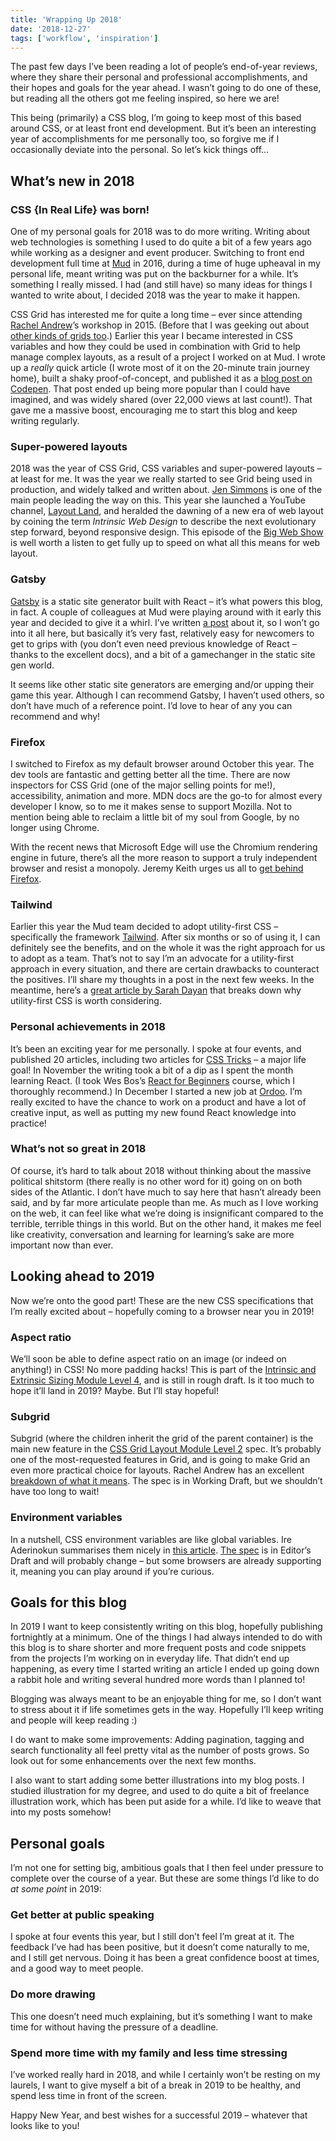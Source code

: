 ```yaml
---
title: 'Wrapping Up 2018'
date: '2018-12-27'
tags: ['workflow', 'inspiration']
---
```


The past few days I’ve been reading a lot of people’s end-of-year reviews, where they share their personal and professional accomplishments, and their hopes and goals for the year ahead. I wasn’t going to do one of these, but reading all the others got me feeling inspired, so here we are!

This being (primarily) a CSS blog, I’m going to keep most of this based around CSS, or at least front end development. But it’s been an interesting year of accomplishments for me personally too, so forgive me if I occasionally deviate into the personal. So let’s kick things off...

## What’s new in 2018

### CSS {In Real Life} was born!

One of my personal goals for 2018 was to do more writing. Writing about web technologies is something I used to do quite a bit of a few years ago while working as a designer and event producer. Switching to front end development full time at [Mud](https://ournameismud.co.uk/) in 2016, during a time of huge upheaval in my personal life, meant writing was put on the backburner for a while. It’s something I really missed. I had (and still have) so many ideas for things I wanted to write about, I decided 2018 was the year to make it happen.

CSS Grid has interested me for quite a long time – ever since attending [Rachel Andrew](https://rachelandrew.co.uk/)’s workshop in 2015. (Before that I was geeking out about [other kinds of grids too](https://www.smashingmagazine.com/2015/07/smarter-grids-with-sass-and-susy/).) Earlier this year I became interested in CSS variables and how they could be used in combination with Grid to help manage complex layouts, as a result of a project I worked on at Mud. I wrote up a _really_ quick article (I wrote most of it on the 20-minute train journey home), built a shaky proof-of-concept, and published it as a [blog post on Codepen](https://codepen.io/michellebarker/post/super-powered-layouts-with-css-variables-css-gr). That post ended up being more popular than I could have imagined, and was widely shared (over 22,000 views at last count!). That gave me a massive boost, encouraging me to start this blog and keep writing regularly.

### Super-powered layouts

2018 was the year of CSS Grid, CSS variables and super-powered layouts – at least for me. It was the year we really started to see Grid being used in production, and widely talked and written about. [Jen Simmons](http://jensimmons.com/) is one of the main people leading the way on this. This year she launched a YouTube channel, [Layout Land](https://www.youtube.com/channel/UC7TizprGknbDalbHplROtag), and heralded the dawning of a new era of web layout by coining the term _Intrinsic Web Design_ to describe the next evolutionary step forward, beyond responsive design. This episode of the [Big Web Show](http://www.zeldman.com/2018/05/02/transcript-intrinsic-web-design-with-jen-simmons-the-big-web-show/) is well worth a listen to get fully up to speed on what all this means for web layout.

### Gatsby

[Gatsby](https://www.gatsbyjs.org/) is a static site generator built with React – it’s what powers this blog, in fact. A couple of colleagues at Mud were playing around with it early this year and decided to give it a whirl. I’ve written [a post](https://css-irl.info/introduction-to-gatsby/) about it, so I won’t go into it all here, but basically it’s very fast, relatively easy for newcomers to get to grips with (you don’t even need previous knowledge of React – thanks to the excellent docs), and a bit of a gamechanger in the static site gen world.

It seems like other static site generators are emerging and/or upping their game this year. Although I can recommend Gatsby, I haven’t used others, so don’t have much of a reference point. I’d love to hear of any you can recommend and why!

### Firefox

I switched to Firefox as my default browser around October this year. The dev tools are fantastic and getting better all the time. There are now inspectors for CSS Grid (one of the major selling points for me!), accessibility, animation and more. MDN docs are the go-to for almost every developer I know, so to me it makes sense to support Mozilla. Not to mention being able to reclaim a little bit of my soul from Google, by no longer using Chrome.

With the recent news that Microsoft Edge will use the Chromium rendering engine in future, there’s all the more reason to support a truly independent browser and resist a monopoly. Jeremy Keith urges us all to [get behind Firefox](https://adactio.com/journal/14608).

### Tailwind

Earlier this year the Mud team decided to adopt utility-first CSS – specifically the framework [Tailwind](https://tailwindcss.com). After six months or so of using it, I can definitely see the benefits, and on the whole it was the right approach for us to adopt as a team. That’s not to say I’m an advocate for a utility-first approach in every situation, and there are certain drawbacks to counteract the positives. I’ll share my thoughts in a post in the next few weeks. In the meantime, here’s a [great article by Sarah Dayan](https://frontstuff.io/in-defense-of-utility-first-css) that breaks down why utility-first CSS is worth considering.

### Personal achievements in 2018

It’s been an exciting year for me personally. I spoke at four events, and published 20 articles, including two articles for [CSS Tricks](https://css-tricks.com/) – a major life goal! In November the writing took a bit of a dip as I spent the month learning React. (I took Wes Bos’s [React for Beginners](https://reactforbeginners.com/) course, which I thoroughly recommend.) In December I started a new job at [Ordoo](https://ordoo.co.uk/). I’m really excited to have the chance to work on a product and have a lot of creative input, as well as putting my new found React knowledge into practice!

### What’s not so great in 2018

Of course, it’s hard to talk about 2018 without thinking about the massive political shitstorm (there really is no other word for it) going on on both sides of the Atlantic. I don’t have much to say here that hasn’t already been said, and by far more articulate people than me. As much as I love working on the web, it can feel like what we’re doing is insignificant compared to the terrible, terrible things in this world. But on the other hand, it makes me feel like creativity, conversation and learning for learning’s sake are more important now than ever.

## Looking ahead to 2019

Now we’re onto the good part! These are the new CSS specifications that I’m really excited about – hopefully coming to a browser near you in 2019!

### Aspect ratio

We’ll soon be able to define aspect ratio on an image (or indeed on anything!) in CSS! No more padding hacks! This is part of the [Intrinsic and Extrinsic Sizing Module Level 4](https://drafts.csswg.org/css-sizing-4/#ratios), and is still in rough draft. Is it too much to hope it’ll land in 2019? Maybe. But I’ll stay hopeful!

### Subgrid

Subgrid (where the children inherit the grid of the parent container) is the main new feature in the [CSS Grid Layout Module Level 2](https://www.w3.org/TR/css-grid-2/) spec. It’s probably one of the most-requested features in Grid, and is going to make Grid an even more practical choice for layouts. Rachel Andrew has an excellent [breakdown of what it means](https://www.smashingmagazine.com/2018/07/css-grid-2/). The spec is in Working Draft, but we shouldn’t have too long to wait!

### Environment variables

In a nutshell, CSS environment variables are like global variables. Ire Aderinokun summarises them nicely in [this article](https://bitsofco.de/css-environment-variables/). [The spec](https://drafts.csswg.org/css-env-1/) is in Editor’s Draft and will probably change – but some browsers are already supporting it, meaning you can play around if you’re curious.

## Goals for this blog

In 2019 I want to keep consistently writing on this blog, hopefully publishing fortnightly at a minimum. One of the things I had always intended to do with this blog is to share shorter and more frequent posts and code snippets from the projects I’m working on in everyday life. That didn’t end up happening, as every time I started writing an article I ended up going down a rabbit hole and writing several hundred more words than I planned to!

Blogging was always meant to be an enjoyable thing for me, so I don’t want to stress about it if life sometimes gets in the way. Hopefully I’ll keep writing and people will keep reading :)

I do want to make some improvements: Adding pagination, tagging and search functionality all feel pretty vital as the number of posts grows. So look out for some enhancements over the next few months.

I also want to start adding some better illustrations into my blog posts. I studied illustration for my degree, and used to do quite a bit of freelance illustration work, which has been put aside for a while. I’d like to weave that into my posts somehow!

## Personal goals

I’m not one for setting big, ambitious goals that I then feel under pressure to complete over the course of a year. But these are some things I’d like to do _at some point_ in 2019:

### Get better at public speaking

I spoke at four events this year, but I still don’t feel I’m great at it. The feedback I’ve had has been positive, but it doesn’t come naturally to me, and I still get nervous. Doing it has been a great confidence boost at times, and a good way to meet people.

### Do more drawing

This one doesn’t need much explaining, but it’s something I want to make time for without having the pressure of a deadline.

### Spend more time with my family and less time stressing

I’ve worked really hard in 2018, and while I certainly won’t be resting on my laurels, I want to give myself a bit of a break in 2019 to be healthy, and spend less time in front of the screen.

Happy New Year, and best wishes for a successful 2019 – whatever that looks like to you!
